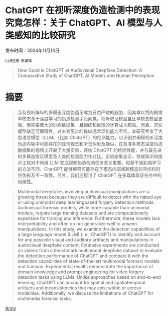 # ChatGPT 在视听深度伪造检测中的表现究竟怎样：关于 ChatGPT、AI 模型与人类感知的比较研究

发布时间：2024年11月14日

`LLM应用` `多媒体`

> How Good is ChatGPT at Audiovisual Deepfake Detection: A Comparative Study of ChatGPT, AI Models and Human Perception

# 摘要

> 涉及视听操纵的多模态深度伪造正成为日益严峻的威胁，因其难以凭肉眼或单模态基于深度学习的伪造检测手段察觉。视听取证模型虽比单模态模型更强，但需要庞大的训练数据集，且训练和推理的计算成本颇高。而且，这些模型缺乏可解释性，对未曾见过的操纵通常泛化能力不佳。本研究考查了大型语言模型（LLM）（比如 ChatGPT）的检测能力，以识别并阐释视听深度伪造内容中可能存在的任何视觉和听觉伪影及操纵。在基准多模态深度伪造数据集的视频上开展了大量实验，评估 ChatGPT 的检测性能，并与最先进的多模态取证模型及人类的检测能力作对比。实验结果显示，领域知识和提示工程对于利用 LLM 完成视频伪造检测任务至关重要。和基于端到端学习的方法不同，ChatGPT 能够解释可能存在于模态内部或跨模态的空间和时空伪影及不一致性。另外，我们还探讨了 ChatGPT 在多媒体取证任务中的局限性。

> Multimodal deepfakes involving audiovisual manipulations are a growing threat because they are difficult to detect with the naked eye or using unimodal deep learningbased forgery detection methods. Audiovisual forensic models, while more capable than unimodal models, require large training datasets and are computationally expensive for training and inference. Furthermore, these models lack interpretability and often do not generalize well to unseen manipulations. In this study, we examine the detection capabilities of a large language model (LLM) (i.e., ChatGPT) to identify and account for any possible visual and auditory artifacts and manipulations in audiovisual deepfake content. Extensive experiments are conducted on videos from a benchmark multimodal deepfake dataset to evaluate the detection performance of ChatGPT and compare it with the detection capabilities of state-of-the-art multimodal forensic models and humans. Experimental results demonstrate the importance of domain knowledge and prompt engineering for video forgery detection tasks using LLMs. Unlike approaches based on end-to-end learning, ChatGPT can account for spatial and spatiotemporal artifacts and inconsistencies that may exist within or across modalities. Additionally, we discuss the limitations of ChatGPT for multimedia forensic tasks.

[Arxiv](https://arxiv.org/abs/2411.09266)